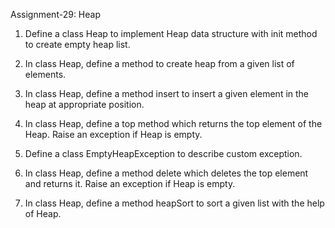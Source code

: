 
Assignment-29: Heap

1. Define a class Heap to implement Heap data structure with init method to create empty heap list. 

2. In class Heap, define a method to create heap from a given list of elements.

3. In class Heap, define a method insert to insert a given element in the heap at appropriate position.

4. In class Heap, define a top method which returns the top element of the Heap. Raise an exception if Heap is empty.

5. Define a class EmptyHeapException to describe custom exception.

6. In class Heap, define a method delete which deletes the top element and returns it. Raise an exception if Heap is empty.

7. In class Heap, define a method heapSort to sort a given list with the help of Heap.